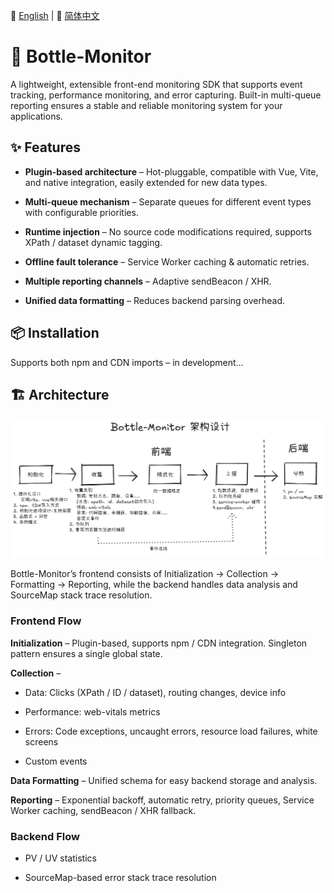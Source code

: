📘 [English](README.md) | 📙 [简体中文](README-zh.md)

# 🍾 Bottle-Monitor
A lightweight, extensible front-end monitoring SDK that supports event tracking, performance monitoring, and error capturing.
Built-in multi-queue reporting ensures a stable and reliable monitoring system for your applications.

## ✨ Features
- **Plugin-based architecture** – Hot-pluggable, compatible with Vue, Vite, and native integration, easily extended for new data types.

- **Multi-queue mechanism** – Separate queues for different event types with configurable priorities.

- **Runtime injection** – No source code modifications required, supports XPath / dataset dynamic tagging.

- **Offline fault tolerance** – Service Worker caching & automatic retries.

- **Multiple reporting channels** – Adaptive sendBeacon / XHR.

- **Unified data formatting** – Reduces backend parsing overhead.

## 📦 Installation
Supports both npm and CDN imports – in development…

## 🏗 Architecture

![Architecture](./docs/architecture.png)

Bottle-Monitor’s frontend consists of Initialization → Collection → Formatting → Reporting,
while the backend handles data analysis and SourceMap stack trace resolution.

### Frontend Flow
**Initialization** – Plugin-based, supports npm / CDN integration.
Singleton pattern ensures a single global state.

**Collection** –

- Data: Clicks (XPath / ID / dataset), routing changes, device info

- Performance: web-vitals metrics

- Errors: Code exceptions, uncaught errors, resource load failures, white screens

- Custom events

**Data Formatting** – Unified schema for easy backend storage and analysis.

**Reporting** – Exponential backoff, automatic retry, priority queues, Service Worker caching, sendBeacon / XHR fallback.

### Backend Flow
- PV / UV statistics

- SourceMap-based error stack trace resolution